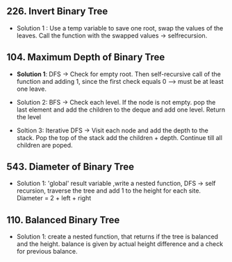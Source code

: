 ## 226. Invert Binary Tree

- Solution 1 : Use a temp variable to save one root, swap the values of the leaves. Call the function with the swapped values -> selfrecursion.


## 104. Maximum Depth of Binary Tree

- __Solution 1__: DFS -> Check for empty root. Then self-recursive call of the function and adding 1, since the first check equals 0 --> must be at least one leave. 

- Solution 2: BFS -> Check each level. If the node is not empty. pop the last element and add the children to the deque and add one level. Return the level

- Soltion 3: Iterative DFS -> Visit each node and add the depth to the stack. Pop the top of  the stack add the children + depth. Continue till all children are poped.


## 543. Diameter of Binary Tree

- Solution 1: 'global' result variable ,write a nested function, DFS -> self recursion, traverse the tree and add 1 to the height for each site. Diameter = 2 + left + right



## 110. Balanced Binary Tree

- Solution 1: create a nested function, that returns if the tree is balanced and the height. balance is given by actual height difference and a check for previous balance.